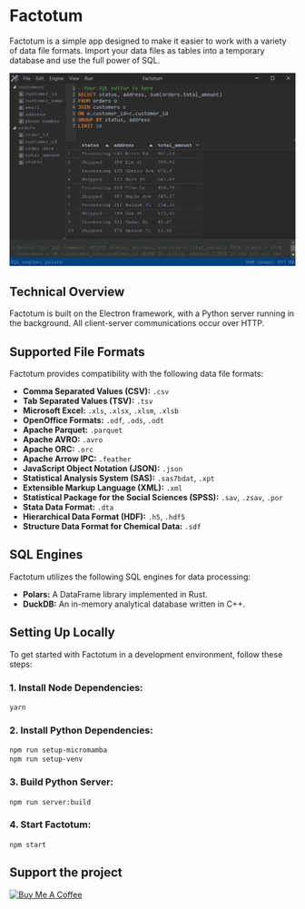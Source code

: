 # Factotum

Factotum is a simple app designed to make it easier to work with a variety of data file formats. Import your data files as tables into a temporary database and use the full power of SQL.

![Factotum application](assets/screenshot.png)

## Technical Overview

Factotum is built on the Electron framework, with a Python server running in the background. All client-server communications occur over HTTP.

## Supported File Formats

Factotum provides compatibility with the following data file formats:

- **Comma Separated Values (CSV):** `.csv`
- **Tab Separated Values (TSV):** `.tsv`
- **Microsoft Excel:** `.xls`, `.xlsx`, `.xlsm`, `.xlsb`
- **OpenOffice Formats:** `.odf`, `.ods`, `.odt`
- **Apache Parquet:** `.parquet`
- **Apache AVRO:** `.avro`
- **Apache ORC:** `.orc`
- **Apache Arrow IPC:** `.feather`
- **JavaScript Object Notation (JSON):** `.json`
- **Statistical Analysis System (SAS):** `.sas7bdat`, `.xpt`
- **Extensible Markup Language (XML):** `.xml`
- **Statistical Package for the Social Sciences (SPSS):** `.sav`, `.zsav`, `.por`
- **Stata Data Format:** `.dta`
- **Hierarchical Data Format (HDF):** `.h5`, `.hdf5`
- **Structure Data Format for Chemical Data:** `.sdf`

## SQL Engines

Factotum utilizes the following SQL engines for data processing:

- **Polars:** A DataFrame library implemented in Rust.
- **DuckDB:** An in-memory analytical database written in C++.

## Setting Up Locally

To get started with Factotum in a development environment, follow these steps:

### 1. Install Node Dependencies:

```
yarn
```

### 2. Install Python Dependencies:

```
npm run setup-micromamba
npm run setup-venv
```

### 3. Build Python Server:

```
npm run server:build
```

### 4. Start Factotum:

```
npm start
```
## Support the project

<a href="https://www.buymeacoffee.com/maratkarimov" target="_blank"><img src="https://cdn.buymeacoffee.com/buttons/default-orange.png" alt="Buy Me A Coffee" height="41" width="174"></a>

